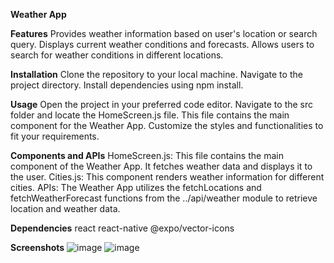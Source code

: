**Weather App**

**Features**
  Provides weather information based on user's location or search query.
  Displays current weather conditions and forecasts.
  Allows users to search for weather conditions in different locations.

**Installation**
  Clone the repository to your local machine.
  Navigate to the project directory.
  Install dependencies using npm install.

**Usage**
  Open the project in your preferred code editor.
  Navigate to the src folder and locate the HomeScreen.js file.
  This file contains the main component for the Weather App.
  Customize the styles and functionalities to fit your requirements.

**Components and APIs**
  HomeScreen.js: This file contains the main component of the Weather App. It fetches weather data and displays it to the user.
  Cities.js: This component renders weather information for different cities.
  APIs: The Weather App utilizes the fetchLocations and fetchWeatherForecast functions from the ../api/weather module to retrieve location and weather data.

**Dependencies**
  react
  react-native
  @expo/vector-icons

**Screenshots**
![image](https://github.com/akhilshetty97/WeatherApp/assets/47709446/09f977ae-a12a-45b7-95ba-6cd1fd47c3e6)
![image](https://github.com/akhilshetty97/WeatherApp/assets/47709446/0dfc2927-392d-4804-8f05-c58cd023670e)



